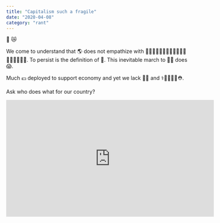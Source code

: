 ```yaml
---
title: "Capitalism such a fragile"
date: "2020-04-08"
category: "rant"
---
```


🐼 😿

We come to understand that 🌎 does not empathize with 👨‍👩‍👧‍👦👨‍👨‍👧‍👦👩‍👩‍👧‍👦👨‍👧‍👦👩‍👧‍👦. To persist is the definition of 🤪. This inevitable march to 💩👻 does 😱.

Much 💵 deployed to support economy and yet we lack 🍟🍼 and ⚕👨‍⚕️👩‍⚕️⛑.

Ask who does what for our country?

<iframe width="560" height="315" src="https://www.youtube.com/embed/nWu4K9CjIF8" frameborder="0" allow="accelerometer; autoplay; encrypted-media; gyroscope; picture-in-picture" allowfullscreen></iframe>
